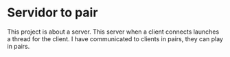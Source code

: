 # Servidor to pair
This project is about a server. This server when a client connects launches a thread for the client. I have communicated to clients in pairs, they can play in pairs.




